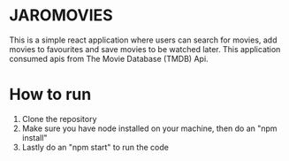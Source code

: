 # JAROMOVIES

This is a simple react application where users can search for movies, add movies to favourites and save movies to be watched later. This application consumed apis from The Movie Database (TMDB) Api.


# How to run
1. Clone the repository
2. Make sure you have node installed on your machine, then do an "npm install"
3. Lastly do an "npm start" to run the code
